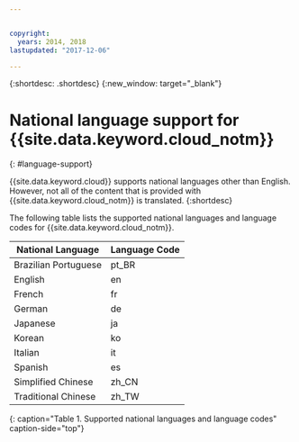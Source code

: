 ```yaml
---


copyright:
  years: 2014, 2018
lastupdated: "2017-12-06"

---
```


{:shortdesc: .shortdesc}
{:new_window: target="_blank"}

# National language support for {{site.data.keyword.cloud_notm}}
{: #language-support}

{{site.data.keyword.cloud}} supports national languages other than English. However, not all of the content that is provided with {{site.data.keyword.cloud_notm}} is translated.
{:shortdesc}

The following table lists the supported national languages and language codes for {{site.data.keyword.cloud_notm}}.

| National Language | Language Code |
|----------|---------|
| Brazilian Portuguese | pt_BR |
| English | en |
| French | fr |
| German | de |
| Japanese | ja |
| Korean | ko |
| Italian | it |
| Spanish | es |
| Simplified Chinese | zh_CN |
| Traditional Chinese | zh_TW |
{: caption="Table 1. Supported national languages and language codes" caption-side="top"}
